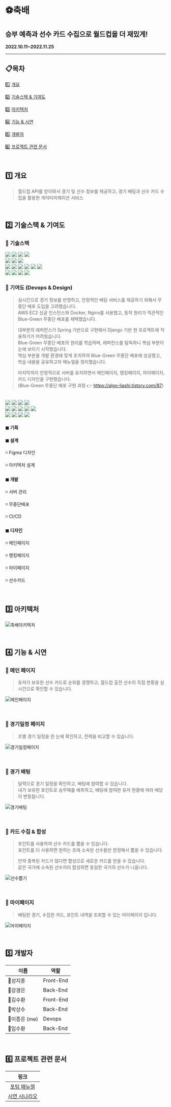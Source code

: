 # ⚽축배
## 승부 예측과 선수 카드 수집으로 월드컵을 더 재밌게!

**2022.10.11~2022.11.25**

---

## 📋목차

1️⃣ <a href="#1️⃣-개요">개요</a>

2️⃣ <a href="#2️⃣-기술스택--기여도">기술스택 & 기여도</a>

3️⃣ <a href="#3️⃣-아키텍처">아키텍처</a>

4️⃣ <a href="#4️⃣-기능--시연">기능 & 시연</a>

5️⃣ <a href="#5️⃣-개발자">개발자</a>

6️⃣ <a href="#6️⃣-프로젝트-관련-문서">프로젝트 관련 문서</a>

<br>

## 1️⃣ 개요

> 월드컵 API를 받아와서 경기 및 선수 정보를 제공하고, 경기 배팅과 선수 카드 수집을 활용한 게이미피케이션 서비스

<br>

## 2️⃣ 기술스택 & 기여도

### 🔸 기술스택

<span>
<img src="https://img.shields.io/badge/React-61DAFB?style=for-the-badge&logo=React&logoColor=white"/>
<img src="https://img.shields.io/badge/javascript-F7DF1E?style=for-the-badge&logo=javascript&logoColor=black">
<img src="https://img.shields.io/badge/html5-E34F26?style=for-the-badge&logo=html5&logoColor=white">
<img src="https://img.shields.io/badge/css3-1572B6?style=for-the-badge&logo=css3&logoColor=white">
</span>
<br>
<span>
<img src="https://img.shields.io/badge/Django-000000?style=for-the-badge&logo=Django&logoColor=white"/>
<img src="https://img.shields.io/badge/Python-3776AB?style=for-the-badge&logo=Python&logoColor=white"/>
<img src="https://img.shields.io/badge/MySQL-4479A1?style=for-the-badge&logo=MySQL&logoColor=white"/>
</span>
<br>
<span>
<img src="https://img.shields.io/badge/Amazon EC2-FF9900?style=for-the-badge&logo=Amazon EC2&logoColor=white">
<img src="https://img.shields.io/badge/Amazon S3-569A31?style=for-the-badge&logo=Amazon S3&logoColor=white">
<img src="https://img.shields.io/badge/Ubuntu-E95420?style=for-the-badge&logo=Ubuntu&logoColor=white"/>
<img src="https://img.shields.io/badge/Nginx-009639?style=for-the-badge&logo=NGINX&logoColor=white"/>
<img src="https://img.shields.io/badge/Docker-2496ED?style=for-the-badge&logo=Docker&logoColor=white">
<img src="https://img.shields.io/badge/jenkins-993333?style=for-the-badge&logo=Jenkins&logoColor=white">
</span>
<br>
<span>
<img src="https://img.shields.io/badge/Jira-0052CC?style=for-the-badge&logo=Jira&logoColor=white"/>
<img src="https://img.shields.io/badge/GitLab-FCA121?style=for-the-badge&logo=GitLab&logoColor=white"/>
<img src="https://img.shields.io/badge/Mattermost-0058CC?style=for-the-badge&logo=Mattermost&logoColor=white">
<img src="https://img.shields.io/badge/Notion-000000?style=for-the-badge&logo=Notion&logoColor=white">
</span>

<br>

### 🔸 기여도 (Devops & Design)

> 실시간으로 경기 정보를 반영하고, 안정적인 배팅 서비스를 제공하기 위해서 무중단 배포 도입을 고려했습니다.  
> AWS EC2 싱글 인스턴스와 Docker, Nginx를 사용했고, 동작 원리가 직관적인 Blue-Green 무중단 배포를 채택했습니다.
>
> 대부분의 레퍼런스가 Spring 기반으로 구현돼서 Django 기반 현 프로젝트에 적용하기가 어려웠습니다.  
> Blue-Green 무중단 배포의 원리를 학습하며, 레퍼런스를 탐독하니 핵심 부분이 눈에 보이기 시작했습니다.  
> 핵심 부분을 개발 환경에 맞게 조치하여 Blue-Green 무중단 배포에 성공했고, 학습 내용을 공유하고자 매뉴얼을 정리했습니다.  
>
> 마지막까지 안정적으로 서버를 유지하면서 메인페이지, 랭킹페이지, 마이페이지, 카드 디자인을 구현했습니다.  
> (Blue-Green 무중단 배포 구현 과정 👉 https://algo-liashi.tistory.com/87)   

<br>

<span>
<img src="https://img.shields.io/badge/React-61DAFB?style=for-the-badge&logo=React&logoColor=white"/>
<img src="https://img.shields.io/badge/javascript-F7DF1E?style=for-the-badge&logo=javascript&logoColor=black">
<img src="https://img.shields.io/badge/html5-E34F26?style=for-the-badge&logo=html5&logoColor=white">
<img src="https://img.shields.io/badge/css3-1572B6?style=for-the-badge&logo=css3&logoColor=white">
</span>
<br>
<span>
<img src="https://img.shields.io/badge/Amazon EC2-FF9900?style=for-the-badge&logo=Amazon EC2&logoColor=white">
<img src="https://img.shields.io/badge/Ubuntu-E95420?style=for-the-badge&logo=Ubuntu&logoColor=white"/>
<img src="https://img.shields.io/badge/Nginx-009639?style=for-the-badge&logo=NGINX&logoColor=white"/>
<img src="https://img.shields.io/badge/Docker-2496ED?style=for-the-badge&logo=Docker&logoColor=white">
<img src="https://img.shields.io/badge/jenkins-993333?style=for-the-badge&logo=Jenkins&logoColor=white">
</span>
<br>
<span>
<img src="https://img.shields.io/badge/Jira-0052CC?style=for-the-badge&logo=Jira&logoColor=white"/>
<img src="https://img.shields.io/badge/GitLab-FCA121?style=for-the-badge&logo=GitLab&logoColor=white"/>
<img src="https://img.shields.io/badge/Mattermost-0058CC?style=for-the-badge&logo=Mattermost&logoColor=white">
<img src="https://img.shields.io/badge/Notion-000000?style=for-the-badge&logo=Notion&logoColor=white">
</span>

#### ◼ 기획

#### ◼ 설계

◽ Figma 디자인

◽ 아키텍처 설계

#### ◼ 개발

◽ 서버 관리

◽ 무중단배포

◽ CI/CD

#### ◼ 디자인

◽ 메인페이지

◽ 랭킹페이지

◽ 마이페이지

◽ 선수카드

<br>

## 3️⃣ 아키텍처

![축배아키텍처](image/축배아키텍처.png)

<br>

## 4️⃣ 기능 & 시연

### 🔸 메인 페이지

> 유저가 보유한 선수 카드로 순위를 경쟁하고, 월드컵 출전 선수의 득점 현황을 실시간으로 확인할 수 있습니다.

![메인페이지](/image/메인페이지.gif)

<br>

### 🔸 경기일정 페이지

> 조별 경기 일정을 한 눈에 확인하고, 전력을 비교할 수 있습니다.

![경기일정페이지](/image/경기일정페이지.gif)

<br>

### 🔸 경기 배팅

> 달력으로 경기 일정을 확인하고, 배팅에 참여할 수 있습니다.  
> 내가 보유한 포인트로 승무패를 예측하고, 배팅에 참여한 유저 현황에 따라 배당이 변동됩니다.

![경기배팅](/image/날짜페이지.gif)

<br>

### 🔸 카드 수집 & 합성

> 포인트를 사용하여 선수 카드를 뽑을 수 있습니다.  
> 포인트를 더 사용하면 원하는 조에 소속된 선수들만 한정해서 뽑을 수 있습니다.
>
> 만약 중복된 카드가 많다면 합성으로 새로운 카드를 얻을 수 있습니다.  
> 같은 국가에 소속된 선수끼리 합성하면 동일한 국가의 선수가 나옵니다.

![선수뽑기](/image/선수뽑기.gif)

<br>

### 🔸 마이페이지

> 배팅한 경기, 수집한 카드, 포인트 내역을 조회할 수 있는 마이페이지 입니다.

![마이페이지](/image/마이페이지.gif)

<br>

## 5️⃣ 개발자

| 이름 | 역할 |
| --- | --- |
| 👑성지훈 | Front-End |
| 👨강경은 | Back-End |
| 👦김수환 | Front-End |
| 👱박상수 | Back-End |
| 👲이종은 (me) | Devops |
| 🧑임수환 | Back-End |

<br>

## 6️⃣ 프로젝트 관련 문서

|                   링크                   |
|:--------------------------------------:|
|  [포팅 매뉴얼](/exec/자율PJT_서울_2반_A202_포팅매뉴얼.pdf)  |
| [시연 시나리오](/exec/자율PJT_서울_2반_A202_시연시나리오.pdf) |


